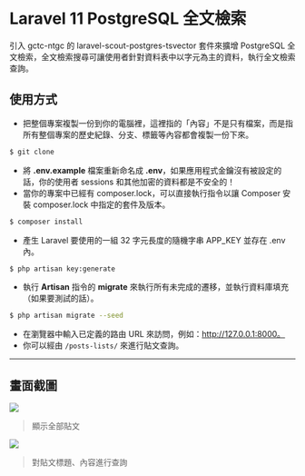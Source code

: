 # Laravel 11 PostgreSQL 全文檢索

引入 gctc-ntgc 的 laravel-scout-postgres-tsvector 套件來擴增 PostgreSQL 全文檢索，全文檢索搜尋可讓使用者針對資料表中以字元為主的資料，執行全文檢索查詢。

## 使用方式
- 把整個專案複製一份到你的電腦裡，這裡指的「內容」不是只有檔案，而是指所有整個專案的歷史紀錄、分支、標籤等內容都會複製一份下來。
```sh
$ git clone
```
- 將 __.env.example__ 檔案重新命名成 __.env__，如果應用程式金鑰沒有被設定的話，你的使用者 sessions 和其他加密的資料都是不安全的！
- 當你的專案中已經有 composer.lock，可以直接執行指令以讓 Composer 安裝 composer.lock 中指定的套件及版本。
```sh
$ composer install
```
- 產生 Laravel 要使用的一組 32 字元長度的隨機字串 APP_KEY 並存在 .env 內。
```sh
$ php artisan key:generate
```
- 執行 __Artisan__ 指令的 __migrate__ 來執行所有未完成的遷移，並執行資料庫填充（如果要測試的話）。
```sh
$ php artisan migrate --seed
```
- 在瀏覽器中輸入已定義的路由 URL 來訪問，例如：http://127.0.0.1:8000。
- 你可以經由 `/posts-lists/` 來進行貼文查詢。

----

## 畫面截圖
![](https://i.imgur.com/ZCgM97o.png)
> 顯示全部貼文

![](https://i.imgur.com/VmzndJA.png)
> 對貼文標題、內容進行查詢
